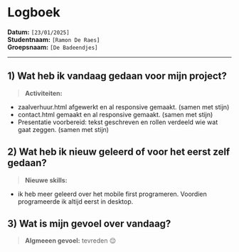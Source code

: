 # Logboek

**Datum:** `[23/01/2025]`  
**Studentnaam:** `[Ramon De Raes]`  
**Groepsnaam:** `[De Badeendjes]`

---

## 1) Wat heb ik vandaag gedaan voor mijn project?

> **Activiteiten:**
- zaalverhuur.html afgewerkt en al responsive gemaakt. (samen met stijn)
- contact.html gemaakt en al responsive gemaakt. (samen met stijn)
- Presentatie voorbereid: tekst geschreven en rollen verdeeld wie wat gaat zeggen. (samen met stijn)


## 2) Wat heb ik nieuw geleerd of voor het eerst zelf gedaan?

> **Nieuwe skills:**
- ik heb meer geleerd over het mobile first programeren. Voordien programeerde ik altijd eerst in desktop.


## 3) Wat is mijn gevoel over vandaag?

> **Algmeeen gevoel:**
tevreden 😌
